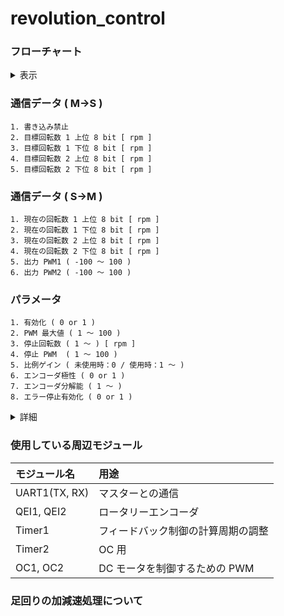 # revolution_control
### フローチャート
<details><summary>表示</summary><div>

<br>

***※太字斜体下線の文字列はパラメータで設定する値***

![](img/flow_chart/revolution_control.svg)
* A : 出力デューティー比を決定する式．前回の値を使用しているため，「比例ゲイン」によって加減速の具合を調整できる．
* B : 出力デューティー比を既定の範囲内に収める処理．
* C : 非常停止を解除した際の急加速を防止する処理．
    * 非常停止などによって駆動電源が投入されていない状態で回転数偏差が生じると，駆動電源を投入したとき（非常停止を解除したとき）モータが急加速する可能性がある ( 詳細は「  」を参照 ) ．
    * そこで回転数現在値が「停止回転数」以下になったら駆動電源が投入されていない可能性があると判断して，「停止 PWM」を出力デューティー比の上限にする．
* D : 現在値と目標値の偏差の絶対値が閾値（ 10 [rpm] ）以下になったらモータを停止する．
    * 閾値に関して，変更されなさそうなのでパラメータとして設定できるようにはしていない．
* E : 「有効化」が 0 だったチャンネルはモータを駆動しない．誤作動を防ぐために，***使用しないチャンネルの「有効化」は 0 にすること．***
* F : 「エンコーダ極性」というパラメータが正しいか確認する処理．
    * 説明のために次の２つの語句を定義する．
        * 回転数実測値 : エンコーダから出力されるパルスから計算した回転数
        * 回転数現在値 : 「エンコーダ極性」が 0 のときは回転数実測値と等しい値，「エンコーダ極性」が 1 のときは回転数実測値に -1 を乗じた値．
    * このプログラムはモータが正転したとき ( デューティー比が正のとき ) に回転数現在値が正になる前提で書かれている．エンコーダの取り付けられている向きやギヤのかまされ方に応じてモータ正転時の回転数実測値の符号が変わるため，状況に応じて「エンコーダ極性」の値を適切に設定しなければならない．
    * 「エンコーダ極性」の値が不適切な場合（モータ正転時の回転数現在値が負になってしまう場合），常にプログラムの意図した方向とは逆の方向にモータが回転するため，以下のような流れで暴走してしまう．
        1. 偏差が生じるとモータを駆動して偏差の絶対値を小さくしようとする．
        2. プログラムが意図した方向とは逆の方向に回転してしまう．
        3. 偏差の絶対値が大きくなる．
        4. 偏差の絶対値に比例してモータの出力を上げるため，偏差の絶対値がさらに大きくなる
        5. 「PWM 最大値」になるまでモータの出力が上がる
* G : check_pol() の中核にあたる処理．
    * 出力デューティー比が「PWM 最大値」のときに偏差の絶対値が増加したら，err_cnt をインクリメントする．
* H : 「 G 」の条件を 4 回連続で満たしたら，「 F 」で説明した暴走状態だと判断して inform_err() を呼び出す．
* I : モータを停止して LED を一定の間隔で点滅させ，エラーが発生したことを通知する．
</details></div>

### 通信データ ( M->S )
    1. 書き込み禁止
    2. 目標回転数 1 上位 8 bit [ rpm ]
    3. 目標回転数 1 下位 8 bit [ rpm ]
    4. 目標回転数 2 上位 8 bit [ rpm ]
    5. 目標回転数 2 下位 8 bit [ rpm ]
### 通信データ ( S->M )
    1. 現在の回転数 1 上位 8 bit [ rpm ]
    2. 現在の回転数 1 下位 8 bit [ rpm ]
    3. 現在の回転数 2 上位 8 bit [ rpm ]
    4. 現在の回転数 2 下位 8 bit [ rpm ]
    5. 出力 PWM1 ( -100 ～ 100 )
    6. 出力 PWM2 ( -100 ～ 100 )
### パラメータ
    1. 有効化 ( 0 or 1 )
    2. PWM 最大値 ( 1 ～ 100 )
    3. 停止回転数 ( 1 ～ ) [ rpm ]
    4. 停止 PWM  ( 1 ～ 100 )
    5. 比例ゲイン ( 未使用時：0 / 使用時：1 ～ )
    6. エンコーダ極性 ( 0 or 1 )
    7. エンコーダ分解能 ( 1 ～ )
    8. エラー停止有効化 ( 0 or 1 )
<details><summary>詳細</summary><div>

* 有効化
    * 使用するときは 1 にする．
    * 使用しないときは 0 にしておく．
    * ***使用しないのに 1 にしおくと，エンコーダのコネクタから乗ったノイズによって誤動作が起こる可能性がある．***
* PWM 最大値
    * 制御基板から出力する PWM 波形 のデューティー比の最大値
    * 「PWM 最大値」よりも大きな値がマスターから指定された場合は，「PWM 最大値」が代わりに使用される
    * 極力小さな値を指定することで，マスター側のプログラムに不具合が生じてもモータの暴走を防ぐことができる
* 停止回転数
    * モータが停止したと判断する回転数の最大値を指定する．詳細はフローチャートの「 C 」を参照すること．
* 停止 PWM
    * モータが停止したと判断されたときのデューティー比の上限．詳細はフローチャートの「 C 」を参照すること．
* 比例ゲイン
    * 出力デューティー比を決定する際に使用する．
    * 詳細はフローチャートの「 A 」を参照すること．
    * 大きめの値に設定することによってモータの加減速処理を行うことが可能．ただし，***足回りを制御する際には比例ゲインは小さめにして加減速処理は別に実装する方が好ましい．*** 詳細は「[足回りの加減速処理について](#足回りの加減速処理について)」を参照すること．
* エンコーダ極性
    * エンコーダの取り付けられ方に応じて設定する．詳細はフローチャートの「 F 」を参照すること．
* エンコーダ分解能
    * 分解能（１回転で何パルス出力されるか）を指定する
    * 古いエンコーダ ( RE30E-300-213-1 ) は分解能 300，新しいエンコーダ ( AMT102-V ) は DIP スイッチで分解能を設定できる．（分解能 384 で使うことが多い）
    * 新しいエンコーダ ( AMT102-V ) に関して，DIP スイッチと分解能の関係を下図に示す．( [引用元](https://www.cuidevices.com/product/resource/amt10.pdf) )
    ![](img/resolution_settings.PNG)
* エラー停止有効化
    * 停止PWMを超えたときに最大PWM（停止PWM）を出力し続ける場合 0 にする．
    * 停止PWMを超えたときにエラーで停止する場合 1 にする．
    * どちらの場合でもエンコーダーの極性エラーの場合はエラーで停止する．
</div></details>

### 使用している周辺モジュール
|モジュール名|用途|
|:-|:-|
|UART1(TX, RX)|マスターとの通信|
|QEI1, QEI2|ロータリーエンコーダ|
|Timer1|フィードバック制御の計算周期の調整|
|Timer2|OC 用|
|OC1, OC2|DC モータを制御するための PWM|

### 足回りの加減速処理について